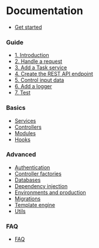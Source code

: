 # Documentation

* [Get started](./README.md)

### Guide

* [1. Introduction](./guide/1-introduction.md)
* [2. Handle a request](./guide/2-handle-a-request.md)
* [3. Add a Task service](./guide/3-task-service.md)
* [4. Create the REST API endpoint](./guide/4-rest-api-endpoint.md)
* [5. Control input data](./guide/5-control-input-data.md)
* [6. Add a logger](./guide/6-add-a-logger.md) <!-- 6bis Add authentication -->
* [7. Test](./guide/7-test.md)

### Basics

* [Services](./basics/services.md)
* [Controllers](./basics/controllers.md)
* [Modules](./basics/modules.md)
* [Hooks](./basics/hooks.md)

### Advanced

* [Authentication](./advanced/authentication.md)
* [Controller factories](./advanced/controller-factories.md)
* [Databases](./advanced/databases.md)
* [Dependency injection](./advanced/dependency-injection.md)
* [Environments and production](./advanced/environments-and-production.md)<!-- * [Serverless](./advanced/environments-and-production.md) -->
* [Migrations](./advanced/migrations.md)
* [Template engine](./advanced/template-engine.md)
* [Utils](./advanced/utils.md)

### FAQ

* [FAQ](./advanced/faq.md)
